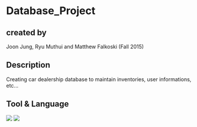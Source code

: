 # Database_Project 
  
## created by 
  Joon Jung, Ryu Muthui and Matthew Falkoski (Fall 2015) 

## Description
  Creating car dealership database to maintain inventories, user informations, etc...
  
## Tool & Language
<img src="http://www.lafermeduweb.net/images/tutorial/39/.orig/mysql-workbench.png">

<img src="http://www.chinwyejin.com/wp-content/uploads/2012/12/mysql-vector1-400x288.jpg">
<br>

